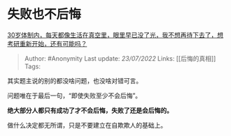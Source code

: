 # 失败也不后悔
[30岁体制内，每天都像生活在真空里，眼里早已没了光，我不想再待下去了，想考研重新开始，还有可能吗？](https://www.zhihu.com/question/541301044/answer/2586223906)

> Author: #Anonymity 
> Last update: *23/07/2022* 
> Links: [[后悔的真相]]
> Tags: 

其实题主说的别的都没啥问题，也没啥对错可言。

问题唯在于最后一句，“即使失败至少不会后悔”。

**绝大部分人都只有成功了才不会后悔，失败了还是会后悔的。**

做什么决定都无所谓，只是不要建立在自欺欺人的基础上。